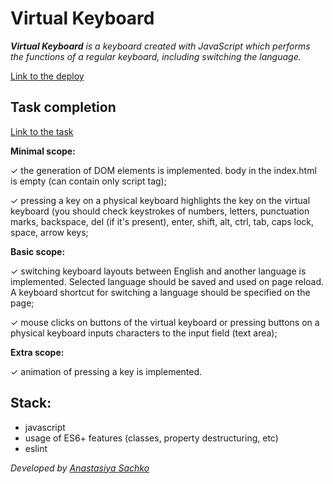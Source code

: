 # Virtual Keyboard

_**Virtual Keyboard** is a keyboard created with JavaScript which performs the functions of a regular keyboard, including switching the language._

[Link to the deploy](https://saachko.github.io/virtual-keyboard/ "virtual-keyboard")

## Task completion
[Link to the task](https://github.com/rolling-scopes-school/tasks/blob/master/tasks/stage-2/rs-lang/rslang.md)

**Minimal scope:**

✓ the generation of DOM elements is implemented. body in the index.html is empty (can contain only script tag);

✓ pressing a key on a physical keyboard highlights the key on the virtual keyboard (you should check keystrokes of numbers, letters, punctuation marks, backspace, del (if it's present), enter, shift, alt, ctrl, tab, caps lock, space, arrow keys;

**Basic scope:**

✓ switching keyboard layouts between English and another language is implemented. Selected language should be saved and used on page reload. A keyboard shortcut for switching a language should be specified on the page;

✓ mouse clicks on buttons of the virtual keyboard or pressing buttons on a physical keyboard inputs characters to the input field (text area);

**Extra scope:**

✓ animation of pressing a key is implemented.

## Stack:

- javascript
- usage of ES6+ features (classes, property destructuring, etc)
- eslint

_Developed by [Anastasiya Sachko](https://github.com/saachko)_
